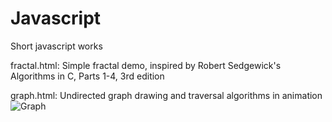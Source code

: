Javascript
==========

Short javascript works

fractal.html: Simple fractal demo, inspired by Robert Sedgewick's Algorithms in C, Parts 1-4, 3rd edition

graph.html:   Undirected graph drawing and traversal algorithms in animation
![Graph](http://img3.douban.com/view/photo/large/public/p2161857623.jpg)
